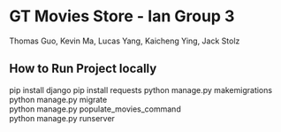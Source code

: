# GT Movies Store - Ian Group 3
Thomas Guo, Kevin Ma, Lucas Yang, Kaicheng Ying, Jack Stolz

## How to Run Project locally
pip install django
pip install requests
python manage.py makemigrations  
python manage.py migrate  
python manage.py populate_movies_command  
python manage.py runserver
